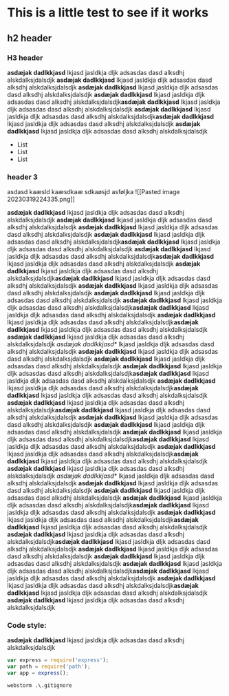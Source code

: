 # This is a little test to see if it works

## h2 header


### H3 header
**asdæjak dadlkkjasd** lkjasd jasldkja dljk
adsasdas dasd alksdhj alskdalksjdalsdjk
**asdæjak dadlkkjasd** lkjasd jasldkja dljk
adsasdas dasd alksdhj alskdalksjdalsdjk
**asdæjak dadlkkjasd** lkjasd jasldkja dljk
adsasdas dasd alksdhj alskdalksjdalsdjk
**asdæjak dadlkkjasd** lkjasd jasldkja dljk
adsasdas dasd alksdhj alskdalksjdalsdjk**asdæjak dadlkkjasd** lkjasd jasldkja dljk
adsasdas dasd alksdhj alskdalksjdalsdjk
**asdæjak dadlkkjasd** lkjasd jasldkja dljk
adsasdas dasd alksdhj alskdalksjdalsdjk**asdæjak dadlkkjasd** lkjasd jasldkja dljk
adsasdas dasd alksdhj alskdalksjdalsdjk
**asdæjak dadlkkjasd** lkjasd jasldkja dljk
adsasdas dasd alksdhj alskdalksjdalsdjk

- List
- List
- List

### header 3
asdasd kaæsld kaæsdkaæ sdkaøsjd asføljka
![[Pasted image 20230319224335.png]]

**asdæjak dadlkkjasd** lkjasd jasldkja dljk
adsasdas dasd alksdhj alskdalksjdalsdjk
**asdæjak dadlkkjasd** lkjasd jasldkja dljk
adsasdas dasd alksdhj alskdalksjdalsdjk
**asdæjak dadlkkjasd** lkjasd jasldkja dljk
adsasdas dasd alksdhj alskdalksjdalsdjk
**asdæjak dadlkkjasd** lkjasd jasldkja dljk
adsasdas dasd alksdhj alskdalksjdalsdjk**asdæjak dadlkkjasd** lkjasd jasldkja dljk
adsasdas dasd alksdhj alskdalksjdalsdjk
**asdæjak dadlkkjasd** lkjasd jasldkja dljk
adsasdas dasd alksdhj alskdalksjdalsdjk**asdæjak dadlkkjasd** lkjasd jasldkja dljk
adsasdas dasd alksdhj alskdalksjdalsdjk
**asdæjak dadlkkjasd** lkjasd jasldkja dljk
adsasdas dasd alksdhj alskdalksjdalsdjk**asdæjak dadlkkjasd** lkjasd jasldkja dljk
adsasdas dasd alksdhj alskdalksjdalsdjk
**asdæjak dadlkkjasd** lkjasd jasldkja dljk
adsasdas dasd alksdhj alskdalksjdalsdjk
**asdæjak dadlkkjasd** lkjasd jasldkja dljk
adsasdas dasd alksdhj alskdalksjdalsdjk
**asdæjak dadlkkjasd** lkjasd jasldkja dljk
adsasdas dasd alksdhj alskdalksjdalsdjk**asdæjak dadlkkjasd** lkjasd jasldkja dljk
adsasdas dasd alksdhj alskdalksjdalsdjk
**asdæjak dadlkkjasd** lkjasd jasldkja dljk
adsasdas dasd alksdhj alskdalksjdalsdjk**asdæjak dadlkkjasd** lkjasd jasldkja dljk
adsasdas dasd alksdhj alskdalksjdalsdjk
**asdæjak dadlkkjasd** lkjasd jasldkja dljk
adsasdas dasd alksdhj alskdalksjdalsdjk
*asdæjak dadlkkjasd** lkjasd jasldkja dljk
adsasdas dasd alksdhj alskdalksjdalsdjk
**asdæjak dadlkkjasd** lkjasd jasldkja dljk
adsasdas dasd alksdhj alskdalksjdalsdjk
**asdæjak dadlkkjasd** lkjasd jasldkja dljk
adsasdas dasd alksdhj alskdalksjdalsdjk
**asdæjak dadlkkjasd** lkjasd jasldkja dljk
adsasdas dasd alksdhj alskdalksjdalsdjk**asdæjak dadlkkjasd** lkjasd jasldkja dljk
adsasdas dasd alksdhj alskdalksjdalsdjk
**asdæjak dadlkkjasd** lkjasd jasldkja dljk
adsasdas dasd alksdhj alskdalksjdalsdjk**asdæjak dadlkkjasd** lkjasd jasldkja dljk
adsasdas dasd alksdhj alskdalksjdalsdjk
**asdæjak dadlkkjasd** lkjasd jasldkja dljk
adsasdas dasd alksdhj alskdalksjdalsdjk**asdæjak dadlkkjasd** lkjasd jasldkja dljk
adsasdas dasd alksdhj alskdalksjdalsdjk
**asdæjak dadlkkjasd** lkjasd jasldkja dljk
adsasdas dasd alksdhj alskdalksjdalsdjk
**asdæjak dadlkkjasd** lkjasd jasldkja dljk
adsasdas dasd alksdhj alskdalksjdalsdjk
**asdæjak dadlkkjasd** lkjasd jasldkja dljk
adsasdas dasd alksdhj alskdalksjdalsdjk**asdæjak dadlkkjasd** lkjasd jasldkja dljk
adsasdas dasd alksdhj alskdalksjdalsdjk
**asdæjak dadlkkjasd** lkjasd jasldkja dljk
adsasdas dasd alksdhj alskdalksjdalsdjk**asdæjak dadlkkjasd** lkjasd jasldkja dljk
adsasdas dasd alksdhj alskdalksjdalsdjk
**asdæjak dadlkkjasd** lkjasd jasldkja dljk
adsasdas dasd alksdhj alskdalksjdalsdjk
*asdæjak dadlkkjasd** lkjasd jasldkja dljk
adsasdas dasd alksdhj alskdalksjdalsdjk
**asdæjak dadlkkjasd** lkjasd jasldkja dljk
adsasdas dasd alksdhj alskdalksjdalsdjk
**asdæjak dadlkkjasd** lkjasd jasldkja dljk
adsasdas dasd alksdhj alskdalksjdalsdjk
**asdæjak dadlkkjasd** lkjasd jasldkja dljk
adsasdas dasd alksdhj alskdalksjdalsdjk**asdæjak dadlkkjasd** lkjasd jasldkja dljk
adsasdas dasd alksdhj alskdalksjdalsdjk
**asdæjak dadlkkjasd** lkjasd jasldkja dljk
adsasdas dasd alksdhj alskdalksjdalsdjk**asdæjak dadlkkjasd** lkjasd jasldkja dljk
adsasdas dasd alksdhj alskdalksjdalsdjk
**asdæjak dadlkkjasd** lkjasd jasldkja dljk
adsasdas dasd alksdhj alskdalksjdalsdjk**asdæjak dadlkkjasd** lkjasd jasldkja dljk
adsasdas dasd alksdhj alskdalksjdalsdjk
**asdæjak dadlkkjasd** lkjasd jasldkja dljk
adsasdas dasd alksdhj alskdalksjdalsdjk
**asdæjak dadlkkjasd** lkjasd jasldkja dljk
adsasdas dasd alksdhj alskdalksjdalsdjk
**asdæjak dadlkkjasd** lkjasd jasldkja dljk
adsasdas dasd alksdhj alskdalksjdalsdjk**asdæjak dadlkkjasd** lkjasd jasldkja dljk
adsasdas dasd alksdhj alskdalksjdalsdjk
**asdæjak dadlkkjasd** lkjasd jasldkja dljk
adsasdas dasd alksdhj alskdalksjdalsdjk**asdæjak dadlkkjasd** lkjasd jasldkja dljk
adsasdas dasd alksdhj alskdalksjdalsdjk
**asdæjak dadlkkjasd** lkjasd jasldkja dljk
adsasdas dasd alksdhj alskdalksjdalsdjk



### Code style:
**asdæjak dadlkkjasd** lkjasd jasldkja dljk
adsasdas dasd alksdhj alskdalksjdalsdjk

```javascript
var express = require('express');
var path = require('path');
var app = express();
```

```
webstorm .\.gitignore
```